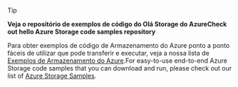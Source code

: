 > [!TIP]
> 
> <span data-ttu-id="201dd-101">**Veja o repositório de exemplos de código do Olá Storage do Azure**</span><span class="sxs-lookup"><span data-stu-id="201dd-101">**Check out hello Azure Storage code samples repository**</span></span>
> 
> <span data-ttu-id="201dd-102">Para obter exemplos de código de Armazenamento do Azure ponto a ponto fáceis de utilizar que pode transferir e executar, veja a nossa lista de [Exemplos de Armazenamento do Azure](https://azure.microsoft.com/en-us/resources/samples/?service=storage).</span><span class="sxs-lookup"><span data-stu-id="201dd-102">For easy-to-use end-to-end Azure Storage code samples that you can download and run, please check out our list of [Azure Storage Samples](https://azure.microsoft.com/en-us/resources/samples/?service=storage).</span></span>


